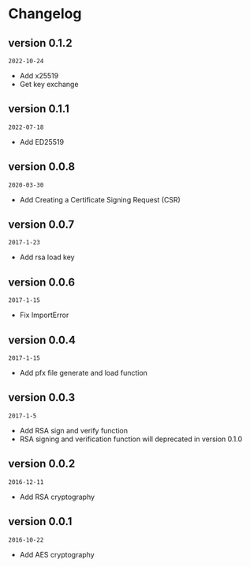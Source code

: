 # Changelog


## version 0.1.2

`2022-10-24`

- Add x25519
- Get key exchange


## version 0.1.1

`2022-07-18`

- Add ED25519


## version 0.0.8

`2020-03-30`

- Add Creating a Certificate Signing Request (CSR)


## version 0.0.7
`2017-1-23`

- Add rsa load key


## version 0.0.6
`2017-1-15`

- Fix ImportError

## version 0.0.4
`2017-1-15`

- Add pfx file generate and load function

## version 0.0.3
`2017-1-5`

- Add RSA sign and verify function
- RSA signing and verification function will deprecated in version 0.1.0

## version 0.0.2
`2016-12-11`

- Add RSA cryptography

## version 0.0.1
`2016-10-22`

- Add AES cryptography
